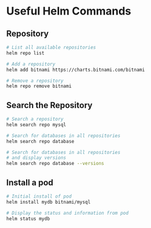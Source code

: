 # Useful Helm Commands

## Repository
``` sh
# List all available repositories
helm repo list
```

``` sh
# Add a repository
helm add bitnami https://charts.bitnami.com/bitnami
```

``` sh
# Remove a repository
helm repo remove bitnami
```

## Search the Repository
``` sh
# Search a repository
helm search repo mysql
```

``` sh
# Search for databases in all repositories
helm search repo database
```

``` sh
# Search for databases in all repositories
# and display versions
helm search repo database --versions
```

## Install a pod

``` sh
# Initial install of pod
helm install mydb bitnami/mysql
```
``` sh
# Display the status and information from pod
helm status mydb
```

``` sh

```

``` sh

```




